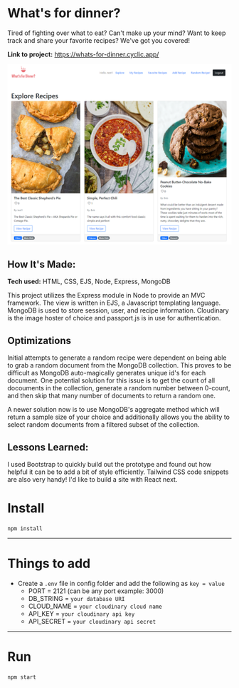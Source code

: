 # What's for dinner?
Tired of fighting over what to eat? Can't make up your mind? Want to keep track and share your favorite recipes? We've got you covered!

**Link to project:** https://whats-for-dinner.cyclic.app/

![Website showing recipes and food](https://github.com/Nam-Nguyen-Dev/whats-for-dinner/blob/main/public/imgs/wfdss.PNG)

## How It's Made:

**Tech used:** HTML, CSS, EJS, Node, Express, MongoDB

This project utilizes the Express module in Node to provide an MVC framework. The view is written in EJS, a Javascript templating language. MongoDB is used to store session, user, and recipe information. Cloudinary is the image hoster of choice and passport.js is in use for authentication.

## Optimizations

Initial attempts to generate a random recipe were dependent on being able to grab a random document from the MongoDB collection. This proves to be difficult as MongoDB auto-magically generates unique id's for each document. One potential solution for this issue is to get the count of all docouments in the collection, generate a random number between 0-count, and then skip that many number of documents to return a random one.

A newer solution now is to use MongoDB's aggregate method which will return a sample size of your choice and additionally allows you the ability to select random documents from a filtered subset of the collection.

## Lessons Learned:

I used Bootstrap to quickly build out the prototype and found out how helpful it can be to add a bit of style efficiently. Tailwind CSS code snippets are also very handy! I'd like to build a site with React next.



# Install

`npm install`

---

# Things to add

- Create a `.env` file in config folder and add the following as `key = value`
  - PORT = 2121 (can be any port example: 3000)
  - DB_STRING = `your database URI`
  - CLOUD_NAME = `your cloudinary cloud name`
  - API_KEY = `your cloudinary api key`
  - API_SECRET = `your cloudinary api secret`

---

# Run

`npm start`
